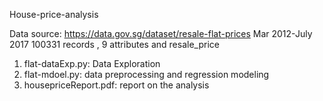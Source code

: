 House-price-analysis

Data source: https://data.gov.sg/dataset/resale-flat-prices
Mar 2012-July 2017
100331 records , 9 attributes and resale_price

1.    flat-dataExp.py: Data Exploration
2.    flat-mdoel.py: data preprocessing and regression modeling
3.    housepriceReport.pdf: report on the analysis
